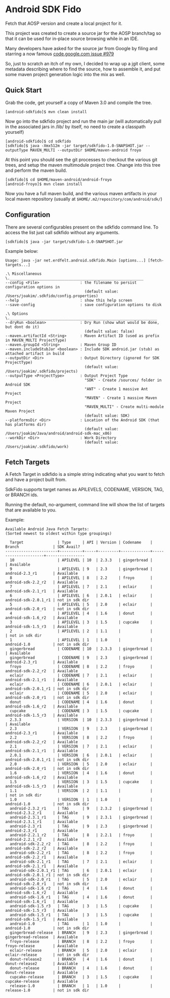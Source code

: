 Android SDK Fido
================

Fetch that AOSP version and create a local project for it.

This project was created to create a source jar for the AOSP branch/tag so that
it can be used for in-place source browsing while in an IDE.

Many developers have asked for the source jar from Google by filing and starring
a now famous [code.google.com issue #979](http://code.google.com/p/android/issues/detail?id=979)

So, just to scratch an itch of my own, I decided to wrap up a jgit client, some
metadata describing where to find the source, how to assemble it, and put some
maven project generation logic into the mix as well.

Quick Start
-----------

Grab the code, get yourself a copy of Maven 3.0 and compile the tree.

    [android-sdkfido]$ mvn clean install

Now go into the sdkfido project and run the main jar (will automatically pull
in the associated jars in /lib/ by itself, no need to create a classpath yourself)

    [android-sdkfido]$ cd sdkfido
    [sdkfido]$ java -Xmx512m -jar target/sdkfido-1.0-SNAPSHOT.jar --outputType MAVEN_MULTI --outputDir $HOME/maven-android froyo

At this point you should see the git processes to checkout the various git trees,
and setup the maven multimodule project tree.
Change into this tree and perform the maven build.

    [sdkfido]$ cd $HOME/maven-android/android-froyo
    [android-froyo]$ mvn clean install
    
Now you have a full maven build, and the various maven artifacts in your local
maven repository (usually at `$HOME/.m2/repository/com/android/sdk/`)

Configuration
-------------

There are several configurables present on the sdkfido command line.
To access the list just call sdkfido without any arguments.

    [sdkfido]$ java -jar target/sdkfido-1.0-SNAPSHOT.jar
    
Example below:

    Usage: java -jar net.erdfelt.android.sdkfido.Main [options...] [fetch-targets...]
    
    .\ Miscellaneous \.___________________________________________________________
    --config <File>                  : the filename to persist configuration options in
                                       (default value: /Users/joakim/.sdkfido/config.properties)
    --help                           : show this help screen
    --save-config                    : save configuration options to disk
    
    .\ Options \._________________________________________________________________
    --dryRun <boolean>               : Dry Run (show what would be done, but dont do it)
                                       (default value: false)
    --maven.artifactId <String>      : Maven Artifact ID (used as prefix in MAVEN_MULTI ProjectType)
    --maven.groupId <String>         : Maven Group ID
    --maven.includeStubJar <boolean> : Include SDK android.jar (stub) as attached artifact in build
    --outputDir <Dir>                : Output Directory (ignored for SDK ProjectType)
                                       (default value: /Users/joakim/.sdkfido/projects)
    --outputType <ProjectType>       : Output Project Type
                                       "SDK" - Create /sources/ folder in Android SDK
                                       "ANT" - Create 1 massive Ant Project
                                       "MAVEN" - Create 1 massive Maven Project
                                       "MAVEN_MULTI" - Create multi-module Maven Project
                                       (default value: SDK)
    --platformsDir <Dir>             : Location of the Android SDK (that has platforms dir)
                                       (default value: /Users/joakim/Java/android/android-sdk-mac_x86)
    --workDir <Dir>                  : Work Directory
                                       (default value: /Users/joakim/.sdkfido/work)
                                       
Fetch Targets
-------------

A Fetch Target in sdkfido is a simple string indicating what you want to fetch
and have a project built from.

SdkFido supports target names as APILEVELS, CODENAME, VERSION, TAG, or BRANCH ids.

Running the default, no-argument, command line will show the list of targets
that are available to you.

Example:
    
    Available Android Java Fetch Targets:
    (Sorted newest to oldest within type groupings)
    
      Target               | Type     | API | Version | Codename    | Branch               | SDK Avail?    
    -----------------------+----------+-----+---------+-------------+----------------------+-----------------
      10                   | APILEVEL | 10  | 2.3.3   | gingerbread |                      | Available     
      9                    | APILEVEL | 9   | 2.3     | gingerbread | android-2.3_r1       | Available     
      8                    | APILEVEL | 8   | 2.2     | froyo       | android-sdk-2.2_r2   | Available     
      7                    | APILEVEL | 7   | 2.1     | eclair      | android-sdk-2.1_r1   | Available     
      6                    | APILEVEL | 6   | 2.0.1   | eclair      | android-sdk-2.0.1_r1 | not in sdk dir
      5                    | APILEVEL | 5   | 2.0     | eclair      | android-sdk-2.0_r1   | not in sdk dir
      4                    | APILEVEL | 4   | 1.6     | donut       | android-sdk-1.6_r2   | Available     
      3                    | APILEVEL | 3   | 1.5     | cupcake     | android-sdk-1.5_r3   | Available     
      2                    | APILEVEL | 2   | 1.1     |             |                      | not in sdk dir
      1                    | APILEVEL | 1   | 1.0     |             | android-1.0          | not in sdk dir
      gingerbread          | CODENAME | 10  | 2.3.3   | gingerbread |                      | Available     
      gingerbread          | CODENAME | 9   | 2.3     | gingerbread | android-2.3_r1       | Available     
      froyo                | CODENAME | 8   | 2.2     | froyo       | android-sdk-2.2_r2   | Available     
      eclair               | CODENAME | 7   | 2.1     | eclair      | android-sdk-2.1_r1   | Available     
      eclair               | CODENAME | 6   | 2.0.1   | eclair      | android-sdk-2.0.1_r1 | not in sdk dir
      eclair               | CODENAME | 5   | 2.0     | eclair      | android-sdk-2.0_r1   | not in sdk dir
      donut                | CODENAME | 4   | 1.6     | donut       | android-sdk-1.6_r2   | Available     
      cupcake              | CODENAME | 3   | 1.5     | cupcake     | android-sdk-1.5_r3   | Available     
      2.3.3                | VERSION  | 10  | 2.3.3   | gingerbread |                      | Available     
      2.3                  | VERSION  | 9   | 2.3     | gingerbread | android-2.3_r1       | Available     
      2.2                  | VERSION  | 8   | 2.2     | froyo       | android-sdk-2.2_r2   | Available     
      2.1                  | VERSION  | 7   | 2.1     | eclair      | android-sdk-2.1_r1   | Available     
      2.0.1                | VERSION  | 6   | 2.0.1   | eclair      | android-sdk-2.0.1_r1 | not in sdk dir
      2.0                  | VERSION  | 5   | 2.0     | eclair      | android-sdk-2.0_r1   | not in sdk dir
      1.6                  | VERSION  | 4   | 1.6     | donut       | android-sdk-1.6_r2   | Available     
      1.5                  | VERSION  | 3   | 1.5     | cupcake     | android-sdk-1.5_r3   | Available     
      1.1                  | VERSION  | 2   | 1.1     |             |                      | not in sdk dir
      1.0                  | VERSION  | 1   | 1.0     |             | android-1.0          | not in sdk dir
      android-2.3.2_r1     | TAG      | 9   | 2.3.2   | gingerbread | android-2.3.2_r1     | Available     
      android-2.3.1_r1     | TAG      | 9   | 2.3.1   | gingerbread | android-2.3.1_r1     | Available     
      android-2.3_r1       | TAG      | 9   | 2.3     | gingerbread | android-2.3_r1       | Available     
      android-2.2.1_r2     | TAG      | 8   | 2.2.1   | froyo       | android-2.2.1_r2     | Available     
      android-sdk-2.2_r2   | TAG      | 8   | 2.2     | froyo       | android-sdk-2.2_r2   | Available     
      android-sdk-2.2_r1   | TAG      | 8   | 2.2     | froyo       | android-sdk-2.2_r1   | Available     
      android-sdk-2.1_r1   | TAG      | 7   | 2.1     | eclair      | android-sdk-2.1_r1   | Available     
      android-sdk-2.0.1_r1 | TAG      | 6   | 2.0.1   | eclair      | android-sdk-2.0.1_r1 | not in sdk dir
      android-sdk-2.0_r1   | TAG      | 5   | 2.0     | eclair      | android-sdk-2.0_r1   | not in sdk dir
      android-sdk-1.6_r2   | TAG      | 4   | 1.6     | donut       | android-sdk-1.6_r2   | Available     
      android-sdk-1.6_r1   | TAG      | 4   | 1.6     | donut       | android-sdk-1.6_r1   | Available     
      android-sdk-1.5_r3   | TAG      | 3   | 1.5     | cupcake     | android-sdk-1.5_r3   | Available     
      android-sdk-1.5_r1   | TAG      | 3   | 1.5     | cupcake     | android-sdk-1.5_r1   | Available     
      android-1.0          | TAG      | 1   | 1.0     |             | android-1.0          | not in sdk dir
      gingerbread-release  | BRANCH   | 9   | 2.3     | gingerbread | gingerbread-release  | Available     
      froyo-release        | BRANCH   | 8   | 2.2     | froyo       | froyo-release        | Available     
      eclair-release       | BRANCH   | 5   | 2.0     | eclair      | eclair-release       | not in sdk dir
      donut-release2       | BRANCH   | 4   | 1.6     | donut       | donut-release2       | Available     
      donut-release        | BRANCH   | 4   | 1.6     | donut       | donut-release        | Available     
      cupcake-release      | BRANCH   | 3   | 1.5     | cupcake     | cupcake-release      | Available     
      release-1.0          | BRANCH   | 1   | 1.0     |             | release-1.0          | not in sdk dir
        
    
